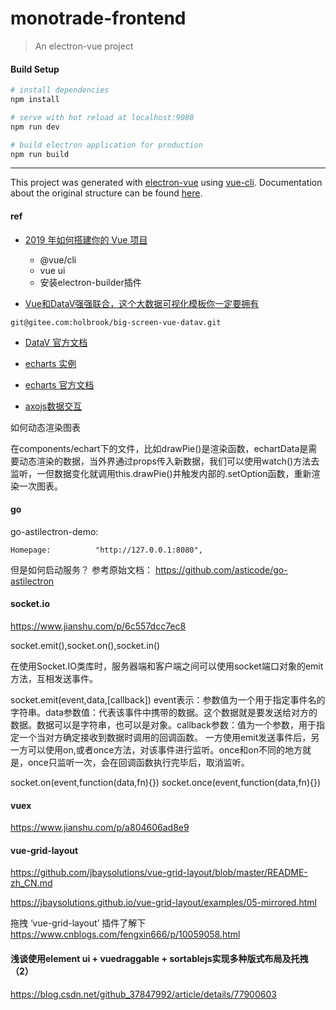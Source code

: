 # monotrade-frontend



> An electron-vue project

#### Build Setup

``` bash
# install dependencies
npm install

# serve with hot reload at localhost:9080
npm run dev

# build electron application for production
npm run build


```

---

This project was generated with [electron-vue](https://github.com/SimulatedGREG/electron-vue) using [vue-cli](https://github.com/vuejs/vue-cli). Documentation about the original structure can be found [here](https://simulatedgreg.gitbooks.io/electron-vue/content/index.html).

#### ref

- [2019 年如何搭建你的 Vue 项目](https://zhuanlan.zhihu.com/p/70752505)

  + @vue/cli
  + vue ui
  + 安装electron-builder插件

- [Vue和DataV强强联合，这个大数据可视化模板你一定要拥有](https://zhuanlan.zhihu.com/p/150440638)

`git@gitee.com:holbrook/big-screen-vue-datav.git`

- [DataV 官方文档](http://datav.jiaminghi.com/guide/)

- [echarts 实例](https://www.echartsjs.com/examples/zh/index.html)

- [echarts 官方文档](https://www.echartsjs.com/zh/option.html#title)


- [axojs数据交互](http://axios-js.com/zh-cn/docs/)


如何动态渲染图表

在components/echart下的文件，比如drawPie()是渲染函数，echartData是需要动态渲染的数据，当外界通过props传入新数据，我们可以使用watch()方法去监听，一但数据变化就调用this.drawPie()并触发内部的.setOption函数，重新渲染一次图表。



#### go

go-astilectron-demo:

`Homepage:			"http://127.0.0.1:8080",`

但是如何启动服务？ 参考原始文档： https://github.com/asticode/go-astilectron



#### socket.io
https://www.jianshu.com/p/6c557dcc7ec8

socket.emit(),socket.on(),socket.in()

在使用Socket.IO类库时，服务器端和客户端之间可以使用socket端口对象的emit方法，互相发送事件。

socket.emit(event,data,[callback])
event表示：参数值为一个用于指定事件名的字符串。data参数值：代表该事件中携带的数据。这个数据就是要发送给对方的数据。数据可以是字符串，也可以是对象。callback参数：值为一个参数，用于指定一个当对方确定接收到数据时调用的回调函数。
一方使用emit发送事件后，另一方可以使用on,或者once方法，对该事件进行监听。once和on不同的地方就是，once只监听一次，会在回调函数执行完毕后，取消监听。


socket.on(event,function(data,fn){})
socket.once(event,function(data,fn){})



#### vuex

https://www.jianshu.com/p/a804606ad8e9



####  vue-grid-layout

https://github.com/jbaysolutions/vue-grid-layout/blob/master/README-zh_CN.md

https://jbaysolutions.github.io/vue-grid-layout/examples/05-mirrored.html

拖拽 ‘vue-grid-layout’ 插件了解下
https://www.cnblogs.com/fengxin666/p/10059058.html

#### 浅谈使用element ui + vuedraggable + sortablejs实现多种版式布局及托拽（2）
https://blog.csdn.net/github_37847992/article/details/77900603




